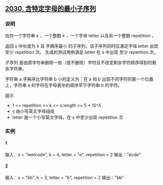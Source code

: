 ## [2030. 含特定字母的最小子序列](https://leetcode-cn.com/problems/smallest-k-length-subsequence-with-occurrences-of-a-letter/)

### 说明
给你一个字符串 s ，一个整数 k ，一个字母 letter 以及另一个整数 repetition 。

返回 s 中长度为 k 且 字典序最小 的子序列，该子序列同时应满足字母 letter 出现 至少 repetition 次。
生成的测试用例满足 letter 在 s 中出现 至少 repetition 次。

子序列 是由原字符串删除一些（或不删除）字符且不改变剩余字符顺序得到的剩余字符串。

字符串 a 字典序比字符串 b 小的定义为：在 a 和 b 出现不同字符的第一个位置上，字符串 a 的字符在字母表中的顺序早于字符串 b 的字符。

提示
* 1 <= repetition <= k <= s.length <= 5 * 10^4
* s 由小写英文字母组成
* letter 是一个小写英文字母，在 s 中至少出现 repetition 次

### 实例
#### 1
输入：s = "leetcode", k = 4, letter = "e", repetition = 2
输出："ecde"

#### 2
输入：s = "bb", k = 2, letter = "b", repetition = 2
输出："bb"